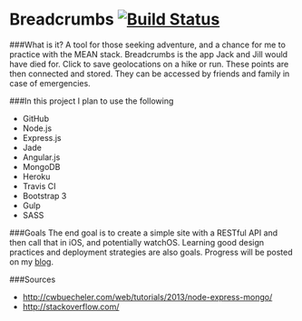 # Breadcrumbs [![Build Status](https://travis-ci.org/rickrizzo/breadcrumbs.svg?branch=master)](https://travis-ci.org/rickrizzo/breadcrumbs)

###What is it?
A tool for those seeking adventure, and a chance for me to practice with the MEAN stack. Breadcrumbs is the app Jack and Jill would have died for. Click to save geolocations on a hike or run. These points are then connected and stored. They can be accessed by friends and family in case of emergencies.

###In this project I plan to use the following
* GitHub
* Node.js
* Express.js
* Jade
* Angular.js
* MongoDB
* Heroku
* Travis CI
* Bootstrap 3
* Gulp
* SASS

###Goals
The end goal is to create a simple site with a RESTful API and then call that in iOS, and potentially watchOS. Learning good design practices and deployment strategies are also goals. Progress will be posted on my [blog](thoughts.robrusso.io).

###Sources
- http://cwbuecheler.com/web/tutorials/2013/node-express-mongo/
- http://stackoverflow.com/